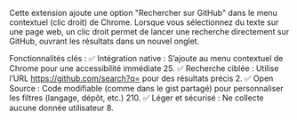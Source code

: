 Cette extension ajoute une option "Rechercher sur GitHub" dans le menu contextuel (clic droit) de Chrome. Lorsque vous sélectionnez du texte sur une page web, un clic droit permet de lancer une recherche directement sur GitHub, ouvrant les résultats dans un nouvel onglet.

Fonctionnalités clés :
✅ Intégration native : S’ajoute au menu contextuel de Chrome pour une accessibilité immédiate 25.
✅ Recherche ciblée : Utilise l’URL https://github.com/search?q= pour des résultats précis 2.
✅ Open Source : Code modifiable (comme dans le gist partagé) pour personnaliser les filtres (langage, dépôt, etc.) 210.
✅ Léger et sécurisé : Ne collecte aucune donnée utilisateur 8.
